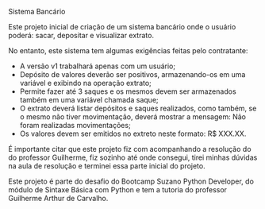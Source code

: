 Sistema Bancário

Este projeto inicial de criação de um sistema bancário onde o usuário poderá: sacar, depositar e visualizar extrato.

No entanto, este sistema tem algumas exigências feitas pelo contratante:

- A versão v1 trabalhará apenas com um usuário;
- Depósito de valores deverão ser positivos, armazenando-os em uma variável e exibindo na operação extrato;
- Permite fazer até 3 saques e os mesmos devem ser armazenados também em uma variável chamada saque;
- O extrato deverá listar depósitos e saques realizados, como também, se o mesmo não tiver movimentação, deverá mostrar a mensagem: Não foram realizadas movimentações;
- Os valores devem ser emitidos no extreto neste formato: R$ XXX.XX.

É importante citar que este projeto fiz com acompanhando a resolução do do professor Guilherme, fiz sozinho até onde consegui, tirei minhas dúvidas na aula de resolução e terminei essa parte inicial do projeto.

Este projeto é parte do desafio do Bootcamp Suzano Python Developer, do módulo de Sintaxe Básica com Python e tem a tutoria do professor Guilherme Arthur de Carvalho.